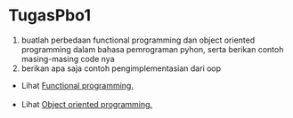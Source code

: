 # TugasPbo1
1. buatlah perbedaan functional programming dan object oriented programming dalam bahasa pemrograman pyhon, serta berikan contoh masing-masing code nya
2. berikan apa saja contoh pengimplementasian dari oop
- Lihat <a href="https://github.com/Dlann12/TugasPbo1/blob/main/fp.py">Functional programming.</a><br><br>
- Lihat <a href=https://github.com/Dlann12/TugasPbo1/blob/main/oop.py>Object oriented programming.</a><br><br>



